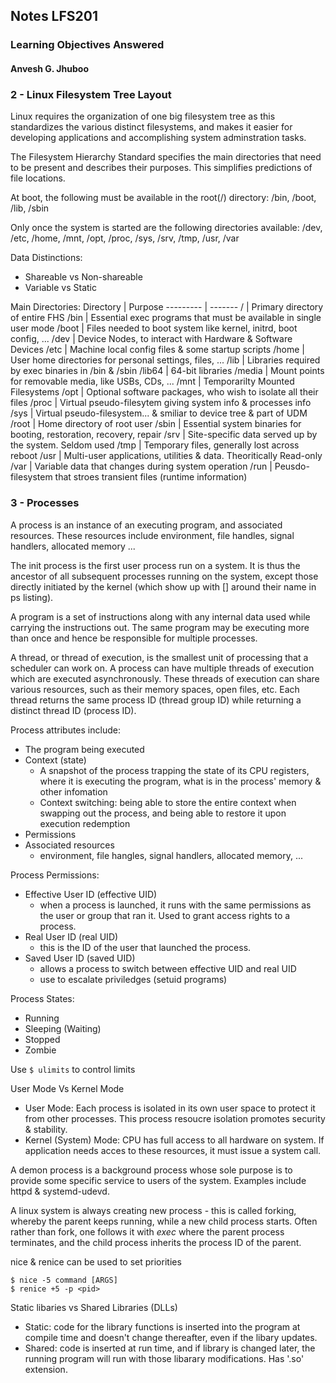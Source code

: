 ## Notes LFS201
### Learning Objectives Answered
#### Anvesh G. Jhuboo

### 2 - Linux Filesystem Tree Layout
Linux requires the organization of one big filesystem tree as this standardizes
the various distinct filesystems, and makes it easier for developing applications
and accomplishing system adminstration tasks.

The Filesystem Hierarchy Standard specifies the main directories that need to be
present and describes their purposes. This simplifies predictions of file 
locations.

At boot, the following must be available in the root(/) directory: /bin, /boot,
/lib, /sbin

Only once the system is started are the following directories available: /dev,
/etc, /home, /mnt, /opt, /proc, /sys, /srv, /tmp, /usr, /var


Data Distinctions:
* Shareable vs Non-shareable
* Variable vs Static

Main Directories:
Directory | Purpose
--------- | -------
/         | Primary directory of entire FHS
/bin      | Essential exec programs that must be available in single user mode
/boot     | Files needed to boot system like kernel, initrd, boot config, ...
/dev      | Device Nodes, to interact with Hardware & Software Devices
/etc      | Machine local config files & some startup scripts
/home     | User home directories for personal settings, files, ...
/lib      | Libraries required by exec binaries in /bin & /sbin
/lib64    | 64-bit libraries
/media    | Mount points for removable media, like USBs, CDs, ...
/mnt      | Temporarilty Mounted Filesystems
/opt      | Optional software packages, who wish to isolate all their files
/proc     | Virtual pseudo-filesytem giving system info & processes info
/sys      | Virtual pseudo-filesystem... & smiliar to device tree & part of UDM
/root     | Home directory of root user
/sbin     | Essential system binaries for booting, restoration, recovery, repair
/srv      | Site-specific data served up by the system. Seldom used
/tmp      | Temporary files, generally lost across reboot
/usr      | Multi-user applications, utilities & data. Theoritically Read-only
/var      | Variable data that changes during system operation
/run      | Peusdo-filesystem that stroes transient files (runtime information)


### 3 - Processes

A process is an instance of an executing program, and associated resources. These resources include environment, file handles, signal handlers, allocated memory ...

The init process is the first user process run on a system. It is thus the 
ancestor of all subsequent processes running on the system, except those directly
initiated by the kernel (which show up with [] around their name in ps listing).

A program is a set of instructions along with any internal data used while
carrying the instructions out. The same program may be executing more than once
and hence be responsible for multiple processes.

A thread, or thread of execution, is the smallest unit of processing that a 
scheduler can work on. A process can have multiple threads of execution which are
executed asynchronously. These threads of execution can share various resources,
such as their memory spaces, open files, etc. Each thread returns the same
process ID (thread group ID) while returning a distinct thread ID (process ID).

Process attributes include:
* The program being executed
* Context (state)
    * A snapshot of the process trapping the state of its CPU registers, where it
    is executing the program, what is in the process' memory & other infomation 
    * Context switching: being able to store the entire context when swapping out
    the process, and being able to restore it upon execution redemption
* Permissions
* Associated resources
    * environment, file hangles, signal handlers, allocated memory, ...


Process Permissions:
* Effective User ID (effective UID)
    * when a process is launched, it runs with the same permissions as the user
    or group that ran it. Used to grant access rights to a process.
* Real User ID (real UID)
    * this is the ID of the user that launched the process.
* Saved User ID (saved UID)
    * allows a process to switch between effective UID and real UID
    * use to escalate priviledges (setuid programs)

Process States:
* Running
* Sleeping (Waiting)
* Stopped
* Zombie

Use `$ ulimits` to control limits

User Mode Vs Kernel Mode
* User Mode: Each process is isolated in its own user space to protect it from 
other processes. This process resoucre isolation promotes security & stability. 
* Kernel (System) Mode: CPU has full access to all hardware on system. 
If application needs acces to these resources, it must issue a system call.

A demon process is a background process whose sole purpose is to provide some
specific service to users of the system. Examples include httpd & systemd-udevd.

A linux system is always creating new process - this is called forking, whereby
the parent keeps running, while a new child process starts.
Often rather than fork, one follows it with *exec* where the parent process
terminates, and the child process inherits the process ID of the parent.

nice & renice can be used to set priorities
```
$ nice -5 command [ARGS]
$ renice +5 -p <pid>
```

Static libaries vs Shared Libraries (DLLs)
* Static: code for the library functions is inserted into the program at compile
time and doesn't change thereafter, even if the libary updates. 
* Shared: code is inserted at run time, and if library is changed later, the
running program will run with those libarary modifications. Has '.so' extension.
